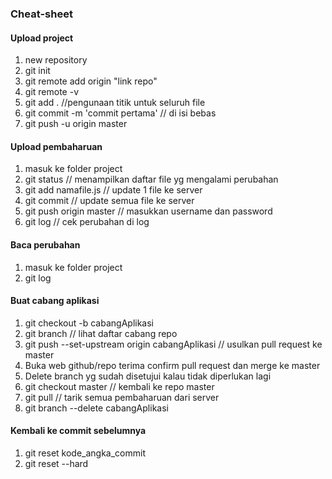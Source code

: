 ### Cheat-sheet 

#### Upload project
1. new repository
2. git init
3. git remote add origin "link repo"
4. git remote -v
5. git add . //pengunaan titik untuk seluruh file
6. git commit -m 'commit pertama' // di isi bebas
7. git push -u origin master

#### Upload pembaharuan
1. masuk ke folder project
2. git status // menampilkan daftar file yg mengalami perubahan
3. git add namafile.js // update 1 file ke server
4. git commit // update semua file ke server
5. git push origin master // masukkan username dan password
6. git log // cek perubahan di log

#### Baca perubahan
1. masuk ke folder project
2. git log

#### Buat cabang aplikasi
1. git checkout -b cabangAplikasi
2. git branch // lihat daftar cabang repo
3. git push --set-upstream origin cabangAplikasi // usulkan pull request ke master
4. Buka web github/repo terima confirm pull request dan merge ke master
5. Delete branch yg sudah disetujui kalau tidak diperlukan lagi
6. git checkout master // kembali ke repo master
7. git pull // tarik semua pembaharuan dari server
8. git branch --delete cabangAplikasi

#### Kembali ke commit sebelumnya
1. git reset kode_angka_commit
2. git reset --hard
